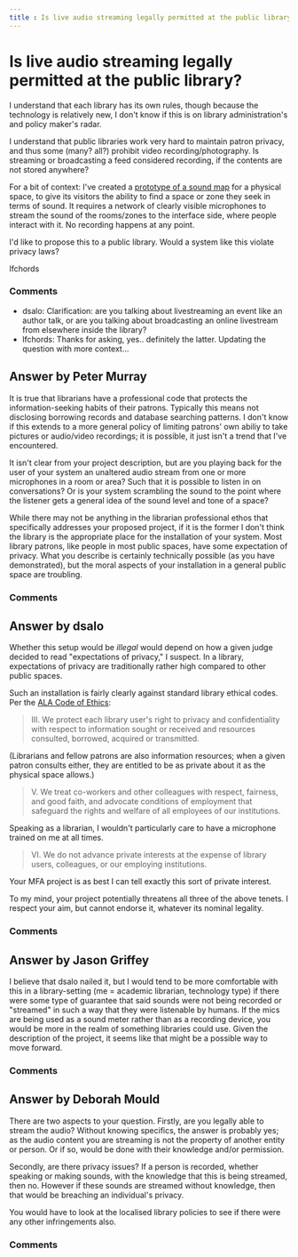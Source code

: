 ```yaml
---
title : Is live audio streaming legally permitted at the public library?
---
```

Is live audio streaming legally permitted at the public library?
=====================
I understand that each library has its own rules, though because the
technology is relatively new, I don't know if this is on library
administration's and policy maker's radar.

I understand that public libraries work very hard to maintain patron
privacy, and thus some (many? all?) prohibit video
recording/photography. Is streaming or broadcasting a feed considered
recording, if the contents are not stored anywhere?

For a bit of context: I've created a [prototype of a sound
map](http://www.cstreams.com/projects/hear_here) for a physical space,
to give its visitors the ability to find a space or zone they seek in
terms of sound. It requires a network of clearly visible microphones to
stream the sound of the rooms/zones to the interface side, where people
interact with it. No recording happens at any point.

I'd like to propose this to a public library. Would a system like this
violate privacy laws?

lfchords

### Comments ###
* dsalo: Clarification: are you talking about livestreaming an event like an
author talk, or are you talking about broadcasting an online livestream
from elsewhere inside the library?
* lfchords: Thanks for asking, yes.. definitely the latter. Updating the question
with more context...


Answer by Peter Murray
----------------
It is true that librarians have a professional code that protects the
information-seeking habits of their patrons. Typically this means not
disclosing borrowing records and database searching patterns. I don't
know if this extends to a more general policy of limiting patrons' own
abiliy to take pictures or audio/video recordings; it is possible, it
just isn't a trend that I've encountered.

It isn't clear from your project description, but are you playing back
for the user of your system an unaltered audio stream from one or more
microphones in a room or area? Such that it is possible to listen in on
conversations? Or is your system scrambling the sound to the point where
the listener gets a general idea of the sound level and tone of a space?

While there may not be anything in the librarian professional ethos that
specifically addresses your proposed project, if it is the former I
don't think the library is the appropriate place for the installation of
your system. Most library patrons, like people in most public spaces,
have some expectation of privacy. What you describe is certainly
technically possible (as you have demonstrated), but the moral aspects
of your installation in a general public space are troubling.

### Comments ###

Answer by dsalo
----------------
Whether this setup would be *illegal* would depend on how a given judge
decided to read "expectations of privacy," I suspect. In a library,
expectations of privacy are traditionally rather high compared to other
public spaces.

Such an installation is fairly clearly against standard library ethical
codes. Per the [ALA Code of
Ethics](http://www.ala.org/advocacy/proethics/codeofethics/codeethics):

> ​III. We protect each library user's right to privacy and
> confidentiality with respect to information sought or received and
> resources consulted, borrowed, acquired or transmitted.

(Librarians and fellow patrons are also information resources; when a
given patron consults either, they are entitled to be as private about
it as the physical space allows.)

> V. We treat co-workers and other colleagues with respect, fairness,
> and good faith, and advocate conditions of employment that safeguard
> the rights and welfare of all employees of our institutions.

Speaking as a librarian, I wouldn't particularly care to have a
microphone trained on me at all times.

> ​VI. We do not advance private interests at the expense of library
> users, colleagues, or our employing institutions.

Your MFA project is as best I can tell exactly this sort of private
interest.

To my mind, your project potentially threatens all three of the above
tenets. I respect your aim, but cannot endorse it, whatever its nominal
legality.

### Comments ###

Answer by Jason Griffey
----------------
I believe that dsalo nailed it, but I would tend to be more comfortable
with this in a library-setting (me = academic librarian, technology
type) if there were some type of guarantee that said sounds were not
being recorded or "streamed" in such a way that they were listenable by
humans. If the mics are being used as a sound meter rather than as a
recording device, you would be more in the realm of something libraries
could use. Given the description of the project, it seems like that
might be a possible way to move forward.

### Comments ###

Answer by Deborah Mould
----------------
There are two aspects to your question. Firstly, are you legally able to
stream the audio? Without knowing specifics, the answer is probably yes;
as the audio content you are streaming is not the property of another
entity or person. Or if so, would be done with their knowledge and/or
permission.

Secondly, are there privacy issues? If a person is recorded, whether
speaking or making sounds, with the knowledge that this is being
streamed, then no. However if these sounds are streamed without
knowledge, then that would be breaching an individual's privacy.

You would have to look at the localised library policies to see if there
were any other infringements also.

### Comments ###

